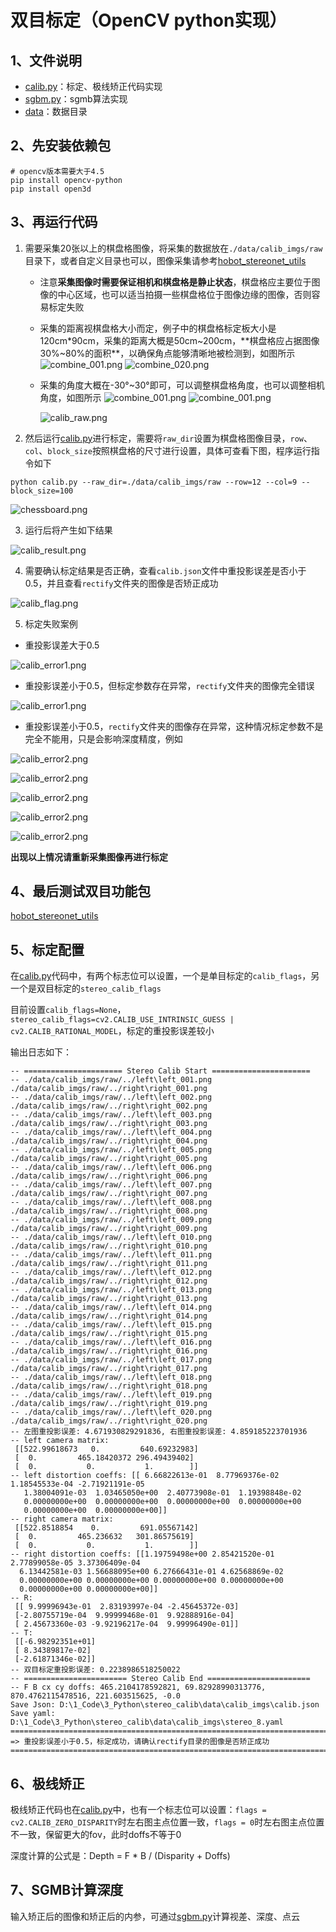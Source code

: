 # 双目标定（OpenCV python实现）

## 1、文件说明

- [calib.py](calib.py)：标定、极线矫正代码实现
- [sgbm.py](sgbm.py)：sgmb算法实现
- [data](data)：数据目录

## 2、先安装依赖包

```shell
# opencv版本需要大于4.5
pip install opencv-python
pip install open3d
```

## 3、再运行代码

1. 需要采集20张以上的棋盘格图像，将采集的数据放在`./data/calib_imgs/raw`目录下，或者自定义目录也可以，图像采集请参考[hobot_stereonet_utils](https://github.com/D-Robotics/hobot_stereonet_utils)

   - 注意**采集图像时需要保证相机和棋盘格是静止状态**，棋盘格应主要位于图像的中心区域，也可以适当拍摄一些棋盘格位于图像边缘的图像，否则容易标定失败
   - 采集的距离视棋盘格大小而定，例子中的棋盘格标定板大小是120cm*90cm，采集的距离大概是50cm~200cm，**棋盘格应占据图像30%~80%的面积**，以确保角点能够清晰地被检测到，如图所示
     ![combine_001.png](data%2Fcalib_imgs%2Fraw%2Fcombine_001.png)
     ![combine_020.png](data%2Fcalib_imgs%2Fraw%2Fcombine_020.png)
   - 采集的角度大概在-30°~30°即可，可以调整棋盘格角度，也可以调整相机角度，如图所示
     ![combine_001.png](data%2Fcalib_imgs%2Fraw%2Fcombine_012.png)
     ![combine_001.png](data%2Fcalib_imgs%2Fraw%2Fcombine_009.png)

     ![calib_raw.png](doc%2Fcalib_raw.png)

2. 然后运行[calib.py](calib.py)进行标定，需要将`raw_dir`设置为棋盘格图像目录，`row`、`col`、`block_size`按照棋盘格的尺寸进行设置，具体可查看下图，程序运行指令如下

```shell
python calib.py --raw_dir=./data/calib_imgs/raw --row=12 --col=9 --block_size=100
```

![chessboard.png](doc%2Fchessboard.png)

3. 运行后将产生如下结果

![calib_result.png](doc%2Fcalib_result.png)

4. 需要确认标定结果是否正确，查看`calib.json`文件中重投影误差是否小于0.5，并且查看`rectify`文件夹的图像是否矫正成功

![calib_flag.png](doc%2Fcalib_flag.png)

5. 标定失败案例

- 重投影误差大于0.5

![calib_error1.png](doc%2Fcalib_error1.png)

- 重投影误差小于0.5，但标定参数存在异常，`rectify`文件夹的图像完全错误

![calib_error1.png](doc%2Fcalib_error2.png)

- 重投影误差小于0.5，`rectify`文件夹的图像存在异常，这种情况标定参数不是完全不能用，只是会影响深度精度，例如

![calib_error2.png](doc%2Fcalib_error3.png)

![calib_error2.png](doc%2Fcalib_error4.png)

![calib_error2.png](doc%2Fcalib_error5.png)

![calib_error2.png](doc%2Fcalib_error6.png)

![calib_error2.png](doc%2Fcalib_error7.png)

**出现以上情况请重新采集图像再进行标定**

## 4、最后测试双目功能包

[hobot_stereonet_utils](https://github.com/D-Robotics/hobot_stereonet_utils)

## 5、标定配置

在[calib.py](calib.py)代码中，有两个标志位可以设置，一个是单目标定的`calib_flags`，另一个是双目标定的`stereo_calib_flags`

目前设置`calib_flags=None`，`stereo_calib_flags=cv2.CALIB_USE_INTRINSIC_GUESS | cv2.CALIB_RATIONAL_MODEL`，标定的重投影误差较小

输出日志如下：

```shell
-- ====================== Stereo Calib Start ======================
-- ./data/calib_imgs/raw/../left\left_001.png ./data/calib_imgs/raw/../right\right_001.png
-- ./data/calib_imgs/raw/../left\left_002.png ./data/calib_imgs/raw/../right\right_002.png
-- ./data/calib_imgs/raw/../left\left_003.png ./data/calib_imgs/raw/../right\right_003.png
-- ./data/calib_imgs/raw/../left\left_004.png ./data/calib_imgs/raw/../right\right_004.png
-- ./data/calib_imgs/raw/../left\left_005.png ./data/calib_imgs/raw/../right\right_005.png
-- ./data/calib_imgs/raw/../left\left_006.png ./data/calib_imgs/raw/../right\right_006.png
-- ./data/calib_imgs/raw/../left\left_007.png ./data/calib_imgs/raw/../right\right_007.png
-- ./data/calib_imgs/raw/../left\left_008.png ./data/calib_imgs/raw/../right\right_008.png
-- ./data/calib_imgs/raw/../left\left_009.png ./data/calib_imgs/raw/../right\right_009.png
-- ./data/calib_imgs/raw/../left\left_010.png ./data/calib_imgs/raw/../right\right_010.png
-- ./data/calib_imgs/raw/../left\left_011.png ./data/calib_imgs/raw/../right\right_011.png
-- ./data/calib_imgs/raw/../left\left_012.png ./data/calib_imgs/raw/../right\right_012.png
-- ./data/calib_imgs/raw/../left\left_013.png ./data/calib_imgs/raw/../right\right_013.png
-- ./data/calib_imgs/raw/../left\left_014.png ./data/calib_imgs/raw/../right\right_014.png
-- ./data/calib_imgs/raw/../left\left_015.png ./data/calib_imgs/raw/../right\right_015.png
-- ./data/calib_imgs/raw/../left\left_016.png ./data/calib_imgs/raw/../right\right_016.png
-- ./data/calib_imgs/raw/../left\left_017.png ./data/calib_imgs/raw/../right\right_017.png
-- ./data/calib_imgs/raw/../left\left_018.png ./data/calib_imgs/raw/../right\right_018.png
-- ./data/calib_imgs/raw/../left\left_019.png ./data/calib_imgs/raw/../right\right_019.png
-- ./data/calib_imgs/raw/../left\left_020.png ./data/calib_imgs/raw/../right\right_020.png
-- 左图重投影误差: 4.671930829291836, 右图重投影误差: 4.859185223701936
-- left camera matrix:
 [[522.99618673   0.         640.69232983]
 [  0.         465.18420372 296.49439402]
 [  0.           0.           1.        ]]
-- left distortion coeffs: [[ 6.66822613e-01  8.77969376e-02  1.18545533e-04 -2.71921191e-05
   1.38004091e-03  1.03465050e+00  2.40773908e-01  1.19398848e-02
   0.00000000e+00  0.00000000e+00  0.00000000e+00  0.00000000e+00
   0.00000000e+00  0.00000000e+00]]
-- right camera matrix:
 [[522.8518854    0.         691.05567142]
 [  0.         465.236632   301.86575619]
 [  0.           0.           1.        ]]
-- right distortion coeffs: [[1.19759498e+00 2.85421520e-01 2.77899058e-05 3.37306409e-04
  6.13442581e-03 1.56688095e+00 6.27666431e-01 4.62568869e-02
  0.00000000e+00 0.00000000e+00 0.00000000e+00 0.00000000e+00
  0.00000000e+00 0.00000000e+00]]
-- R:
 [[ 9.99996943e-01  2.83193997e-04 -2.45645372e-03]
 [-2.80755719e-04  9.99999468e-01  9.92888916e-04]
 [ 2.45673360e-03 -9.92196217e-04  9.99996490e-01]]
-- T:
 [[-6.98292351e+01]
 [ 8.34389817e-02]
 [-2.61871346e-02]]
-- 双目标定重投影误差: 0.2238986518250022
-- ======================= Stereo Calib End =======================
-- F B cx cy doffs: 465.2104178592821, 69.82928990313776, 870.4762115478516, 221.603515625, -0.0
Save Json: D:\1_Code\3_Python\stereo_calib\data\calib_imgs\calib.json
Save yaml: D:\1_Code\3_Python\stereo_calib\data\calib_imgs\stereo_8.yaml
=================================================================================
=> 重投影误差小于0.5，标定成功，请确认rectify目录的图像是否矫正成功
=================================================================================
```

## 6、极线矫正

极线矫正代码也在[calib.py](calib.py)中，也有一个标志位可以设置：`flags = cv2.CALIB_ZERO_DISPARITY`时左右图主点位置一致，`flags = 0`时左右图主点位置不一致，保留更大的fov，此时doffs不等于0

深度计算的公式是：Depth = F * B / (Disparity + Doffs)

## 7、SGMB计算深度

输入矫正后的图像和矫正后的内参，可通过[sgbm.py](sgbm.py)计算视差、深度、点云

